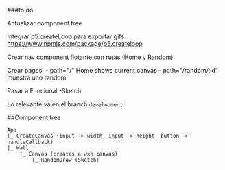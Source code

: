 
###to do:

Actualizar component tree

Integrar p5.createLoop para exportar gifs
https://www.npmjs.com/package/p5.createloop

Crear nav component flotante con rutas (Home y Random)

Crear pages:
    - path="/" Home shows current canvas
    - path="/random/:id" muestra uno random

Pasar a Funcional
    -Sketch












Lo relevante va en el branch `development` 


##Component tree 
```
App
|_ CreateCanvas (input -> width, input -> height, button -> handleCallback)
|_ Wall
    |_ Canvas (creates a wxh canvas)
        |_ RandomDraw (Sketch)
    

```

